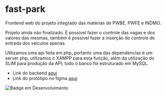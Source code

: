 # fast-park
Frontend web do projeto integrado das matérias de PWBE, PWFE e INDMO.

<p>Projeto ainda não finalizado. É possível fazer o controle das vagas e dos valores das mesmas, também é possível fazer a inserção do controle de entrada dos veículos apenas.</p>
Utilizamos uma api feita em php, portanto uma das dependencias é um server php, utilizamos o XAMPP para esta função, além da utilização do SLIM para produção da API;
todo o banco foi estruturado em MySQL.

* Link do backend [aqui](https://github.com/LukasVenancio/BackEnd-FastParking.git)
* Link do protótipo no figma [aqui](https://www.figma.com/file/SjWiBK79AGdVcGYhqlBze3/Untitled?node-id=0%3A1)

![Badge em Desenvolvimento](http://img.shields.io/static/v1?label=STATUS&message=EM%20DESENVOLVIMENTO&color=GREEN&style=for-the-badge)
